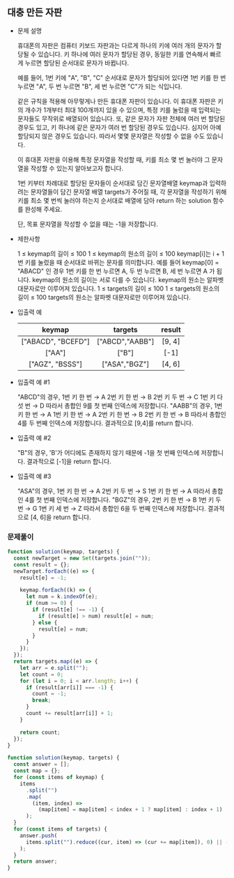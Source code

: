 ## 대충 만든 자판

- 문제 설명

  휴대폰의 자판은 컴퓨터 키보드 자판과는 다르게 하나의 키에 여러 개의 문자가 할당될 수 있습니다. 키 하나에 여러 문자가 할당된 경우, 동일한 키를 연속해서 빠르게 누르면 할당된 순서대로 문자가 바뀝니다.

  예를 들어, 1번 키에 "A", "B", "C" 순서대로 문자가 할당되어 있다면 1번 키를 한 번 누르면 "A", 두 번 누르면 "B", 세 번 누르면 "C"가 되는 식입니다.

  같은 규칙을 적용해 아무렇게나 만든 휴대폰 자판이 있습니다. 이 휴대폰 자판은 키의 개수가 1개부터 최대 100개까지 있을 수 있으며, 특정 키를 눌렀을 때 입력되는 문자들도 무작위로 배열되어 있습니다. 또, 같은 문자가 자판 전체에 여러 번 할당된 경우도 있고, 키 하나에 같은 문자가 여러 번 할당된 경우도 있습니다. 심지어 아예 할당되지 않은 경우도 있습니다. 따라서 몇몇 문자열은 작성할 수 없을 수도 있습니다.

  이 휴대폰 자판을 이용해 특정 문자열을 작성할 때, 키를 최소 몇 번 눌러야 그 문자열을 작성할 수 있는지 알아보고자 합니다.

  1번 키부터 차례대로 할당된 문자들이 순서대로 담긴 문자열배열 keymap과 입력하려는 문자열들이 담긴 문자열 배열 targets가 주어질 때, 각 문자열을 작성하기 위해 키를 최소 몇 번씩 눌러야 하는지 순서대로 배열에 담아 return 하는 solution 함수를 완성해 주세요.

  단, 목표 문자열을 작성할 수 없을 때는 -1을 저장합니다.

- 제한사항

  1 ≤ keymap의 길이 ≤ 100
  1 ≤ keymap의 원소의 길이 ≤ 100
  keymap[i]는 i + 1번 키를 눌렀을 때 순서대로 바뀌는 문자를 의미합니다.
  예를 들어 keymap[0] = "ABACD" 인 경우 1번 키를 한 번 누르면 A, 두 번 누르면 B, 세 번 누르면 A 가 됩니다.
  keymap의 원소의 길이는 서로 다를 수 있습니다.
  keymap의 원소는 알파벳 대문자로만 이루어져 있습니다.
  1 ≤ targets의 길이 ≤ 100
  1 ≤ targets의 원소의 길이 ≤ 100
  targets의 원소는 알파벳 대문자로만 이루어져 있습니다.

- 입출력 예

  |       keymap       |     targets     | result |
  | :----------------: | :-------------: | :----: |
  | ["ABACD", "BCEFD"] | ["ABCD","AABB"] | [9, 4] |
  |       ["AA"]       |      ["B"]      |  [-1]  |
  |  ["AGZ", "BSSS"]   |  ["ASA","BGZ"]  | [4, 6] |

- 입출력 예 #1

  "ABCD"의 경우,
  1번 키 한 번 → A
  2번 키 한 번 → B
  2번 키 두 번 → C
  1번 키 다섯 번 → D
  따라서 총합인 9를 첫 번째 인덱스에 저장합니다.
  "AABB"의 경우,
  1번 키 한 번 → A
  1번 키 한 번 → A
  2번 키 한 번 → B
  2번 키 한 번 → B
  따라서 총합인 4를 두 번째 인덱스에 저장합니다.
  결과적으로 [9,4]를 return 합니다.

- 입출력 예 #2

  "B"의 경우, 'B'가 어디에도 존재하지 않기 때문에 -1을 첫 번째 인덱스에 저장합니다.
  결과적으로 [-1]을 return 합니다.

- 입출력 예 #3

  "ASA"의 경우,
  1번 키 한 번 → A
  2번 키 두 번 → S
  1번 키 한 번 → A
  따라서 총합인 4를 첫 번째 인덱스에 저장합니다.
  "BGZ"의 경우,
  2번 키 한 번 → B
  1번 키 두 번 → G
  1번 키 세 번 → Z
  따라서 총합인 6을 두 번째 인덱스에 저장합니다.
  결과적으로 [4, 6]을 return 합니다.

### 문제풀이

```jsx
function solution(keymap, targets) {
  const newTarget = new Set(targets.join(""));
  const result = {};
  newTarget.forEach((e) => {
    result[e] = -1;

    keymap.forEach((k) => {
      let num = k.indexOf(e);
      if (num >= 0) {
        if (result[e] !== -1) {
          if (result[e] > num) result[e] = num;
        } else {
          result[e] = num;
        }
      }
    });
  });
  return targets.map((e) => {
    let arr = e.split("");
    let count = 0;
    for (let i = 0; i < arr.length; i++) {
      if (result[arr[i]] === -1) {
        count = -1;
        break;
      }
      count += result[arr[i]] + 1;
    }

    return count;
  });
}
```

```jsx
function solution(keymap, targets) {
  const answer = [];
  const map = {};
  for (const items of keymap) {
    items
      .split("")
      .map(
        (item, index) =>
          (map[item] = map[item] < index + 1 ? map[item] : index + 1)
      );
  }
  for (const items of targets) {
    answer.push(
      items.split("").reduce((cur, item) => (cur += map[item]), 0) || -1
    );
  }
  return answer;
}
```
